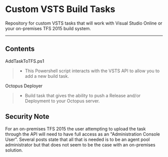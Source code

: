 Custom VSTS Build Tasks
===================

Repository for custom VSTS tasks that will work with Visual Studio Online or your on-premises TFS 2015 build system.

----------

Contents
-------------
AddTaskToTFS.ps1
> - This Powershell script interacts with the VSTS API to allow you to add a new build task.

Octopus Deployer
> - Build task that gives the ability to push a Release and/or Deployment to your Octopus server.

Security Note
-------------------
For an on-premises TFS 2015 the user attempting to upload the task through the API will need to have full access as an "Administration Console User".  Several posts state that all that is needed is to be an agent pool administrator but that does not seem to be the case with an on-premises solution.